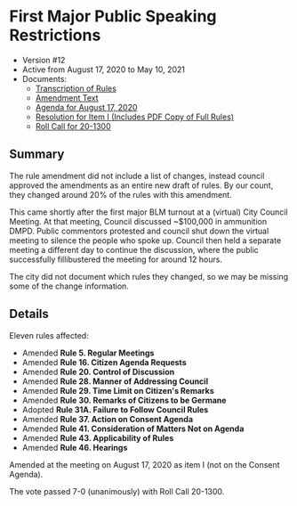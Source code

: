 # First Major Public Speaking Restrictions

- Version #12
- Active from August 17, 2020 to May 10, 2021 
- Documents:
    - [Transcription of Rules](#/view/rules-archive~2020_08_17~transcription)
    - [Amendment Text](#/view/rules-archive~2020_08_17~amendment)
    - [Agenda for August 17, 2020](assets/rules-archive/2020_08_17/agenda.pdf)
    - [Resolution for Item I (Includes PDF Copy of Full Rules)](assets/rules-archive/2020_08_17/resolution.pdf)
    - [Roll Call for 20-1300](assets/rules-archive/2020_08_17/roll_call.pdf)

## Summary

The rule amendment did not include a list of changes, instead council approved the amendments as 
an entire new draft of rules. By our count, they changed around 20% of the rules with this amendment.

This came shortly after the first major BLM turnout at a (virtual) City Council Meeting. 
At that meeting, Council discussed ~$100,000 in ammunition DMPD. Public commentors protested and council shut down the virtual meeting 
to silence the people who spoke up. Council then held a separate meeting a different day to continue the discussion, 
where the public successfully fillibustered the meeting for around 12 hours. 

The city did not document which rules they changed, so we may be missing some of the change information.

## Details

Eleven rules affected:
- Amended **Rule 5. Regular Meetings**
- Amended **Rule 16. Citizen Agenda Requests**
- Amended **Rule 20. Control of Discussion**
- Amended **Rule 28. Manner of Addressing Council**
- Amended **Rule 29. Time Limit on Citizen's Remarks**
- Amended **Rule 30. Remarks of Citizens to be Germane**
- Adopted **Rule 31A. Failure to Follow Council Rules**
- Amended **Rule 37. Action on Consent Agenda**
- Amended **Rule 41. Consideration of Matters Not on Agenda**
- Amended **Rule 43. Applicability of Rules**
- Amended **Rule 46. Hearings**

Amended at the meeting on August 17, 2020 as item I (not on the Consent Agenda).

The vote passed 7-0 (unanimously) with Roll Call 20-1300.
